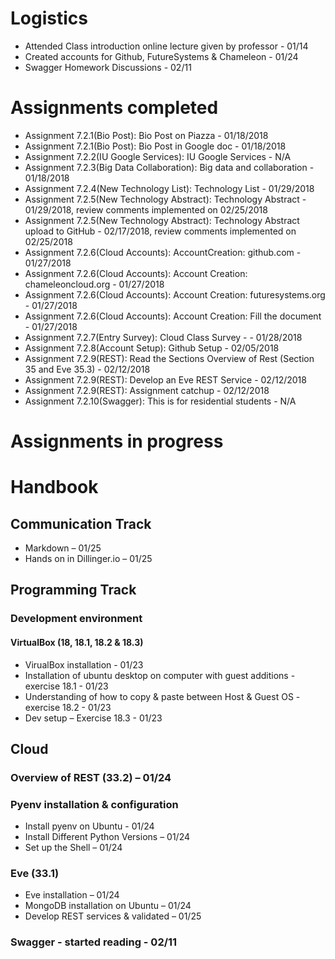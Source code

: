 #	Logistics
*	Attended Class introduction online lecture given by professor - 01/14
*	Created accounts for Github, FutureSystems & Chameleon - 01/24
*   Swagger Homework Discussions - 02/11

#	Assignments completed
*	Assignment 7.2.1(Bio Post): Bio Post on Piazza - 01/18/2018
* Assignment 7.2.1(Bio Post): Bio Post in Google doc - 01/18/2018
* Assignment 7.2.2(IU Google Services): IU Google Services - N/A
* Assignment 7.2.3(Big Data Collaboration): Big data and collaboration - 01/18/2018
* Assignment 7.2.4(New Technology List): Technology List - 01/29/2018
* Assignment 7.2.5(New Technology Abstract): Technology Abstract - 01/29/2018, review comments implemented on 02/25/2018
* Assignment 7.2.5(New Technology Abstract): Technology Abstract upload to GitHub - 02/17/2018, review comments implemented on 02/25/2018
* Assignment 7.2.6(Cloud Accounts): AccountCreation: github.com - 01/27/2018
* Assignment 7.2.6(Cloud Accounts): Account Creation: chameleoncloud.org - 01/27/2018
* Assignment 7.2.6(Cloud Accounts): Account Creation: futuresystems.org - 01/27/2018
* Assignment 7.2.6(Cloud Accounts): Account Creation: Fill the document - 01/27/2018
* Assignment 7.2.7(Entry Survey): Cloud Class Survey -  - 01/28/2018
* Assignment 7.2.8(Account Setup): Github Setup - 02/05/2018
* Assignment 7.2.9(REST): Read the Sections Overview of Rest (Section 35 and Eve 35.3) - 02/12/2018
* Assignment 7.2.9(REST): Develop an Eve REST Service - 02/12/2018
* Assignment 7.2.9(REST): Assignment catchup - 02/12/2018
* Assignment 7.2.10(Swagger): This is for residential students - N/A

#	Assignments in progress

#	Handbook
##	Communication Track
*	Markdown – 01/25
*	Hands on in Dillinger.io – 01/25
##	Programming Track
###	Development environment
####	VirtualBox (18, 18.1, 18.2 & 18.3)
*	VirualBox installation - 01/23
*	Installation of ubuntu desktop on computer with guest additions - exercise 18.1 - 01/23
*	Understanding of how to copy & paste between Host & Guest OS - exercise 18.2 - 01/23
*	Dev setup – Exercise 18.3 - 01/23

##	Cloud
###	Overview of REST (33.2) – 01/24
###	Pyenv installation & configuration 
*	Install pyenv on Ubuntu  - 01/24
*	Install Different Python Versions – 01/24
*	Set up the Shell – 01/24
###	Eve (33.1)
*	Eve installation – 01/24
*	MongoDB installation on Ubuntu – 01/24
*	Develop REST services & validated – 01/25
###	Swagger - started reading - 02/11
